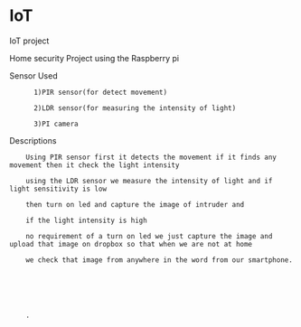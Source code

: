 # IoT
IoT project 

Home security Project using the Raspberry pi 

  Sensor Used
  
  
  
  
  
  
  
          1)PIR sensor(for detect movement)
          
          2)LDR sensor(for measuring the intensity of light)
          
          3)PI camera
          
 Descriptions
        
        
        
        
        
        Using PIR sensor first it detects the movement if it finds any movement then it check the light intensity 
        
        using the LDR sensor we measure the intensity of light and if light sensitivity is low 
        
        then turn on led and capture the image of intruder and 
        
        if the light intensity is high 
        
        no requirement of a turn on led we just capture the image and upload that image on dropbox so that when we are not at home 
        
        we check that image from anywhere in the word from our smartphone.
        
        
        
        
        
        
        .
